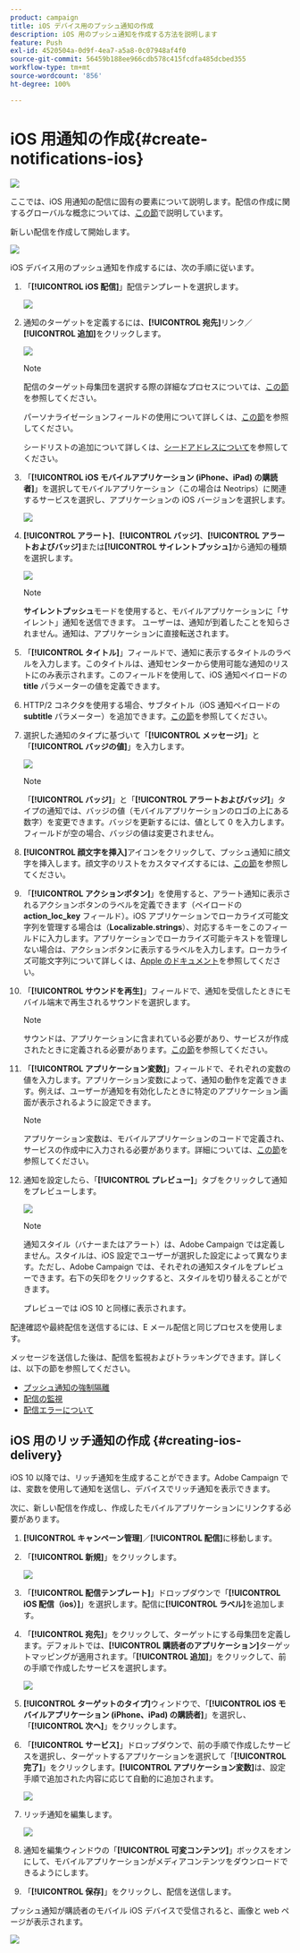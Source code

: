 ```yaml
---
product: campaign
title: iOS デバイス用のプッシュ通知の作成
description: iOS 用のプッシュ通知を作成する方法を説明します
feature: Push
exl-id: 4520504a-0d9f-4ea7-a5a8-0c07948af4f0
source-git-commit: 56459b188ee966cdb578c415fcdfa485dcbed355
workflow-type: tm+mt
source-wordcount: '856'
ht-degree: 100%

---
```


# iOS 用通知の作成{#create-notifications-ios}

![](../../assets/common.svg)

ここでは、iOS 用通知の配信に固有の要素について説明します。配信の作成に関するグローバルな概念については、[この節](steps-about-delivery-creation-steps.md)で説明しています。

新しい配信を作成して開始します。

![](assets/nmac_delivery_1.png)

iOS デバイス用のプッシュ通知を作成するには、次の手順に従います。

1. 「**[!UICONTROL iOS 配信]**」配信テンプレートを選択します。

   ![](assets/nmac_delivery_ios_1.png)

1. 通知のターゲットを定義するには、**[!UICONTROL 宛先]**&#x200B;リンク／**[!UICONTROL 追加]**&#x200B;をクリックします。

   ![](assets/nmac_delivery_ios_2.png)

   >[!NOTE]
   >
   >配信のターゲット母集団を選択する際の詳細なプロセスについては、[この節](steps-defining-the-target-population.md)を参照してください。
   >
   >パーソナライゼーションフィールドの使用について詳しくは、[この節](about-personalization.md)を参照してください。
   >
   >シードリストの追加について詳しくは、[シードアドレスについて](about-seed-addresses.md)を参照してください。

1. 「**[!UICONTROL iOS モバイルアプリケーション (iPhone、iPad) の購読者]**」を選択してモバイルアプリケーション（この場合は Neotrips）に関連するサービスを選択し、アプリケーションの iOS バージョンを選択します。

   ![](assets/nmac_delivery_ios_3.png)

1. **[!UICONTROL アラート]**、**[!UICONTROL バッジ]**、**[!UICONTROL アラートおよびバッジ]**&#x200B;または&#x200B;**[!UICONTROL サイレントプッシュ]**&#x200B;から通知の種類を選択します。

   ![](assets/nmac_delivery_ios_4.png)

   >[!NOTE]
   >
   >**サイレントプッシュ**&#x200B;モードを使用すると、モバイルアプリケーションに「サイレント」通知を送信できます。 ユーザーは、通知が到着したことを知らされません。通知は、アプリケーションに直接転送されます。

1. 「**[!UICONTROL タイトル]**」フィールドで、通知に表示するタイトルのラベルを入力します。このタイトルは、通知センターから使用可能な通知のリストにのみ表示されます。このフィールドを使用して、iOS 通知ペイロードの **title** パラメーターの値を定義できます。

1. HTTP/2 コネクタを使用する場合、サブタイトル（iOS 通知ペイロードの **subtitle** パラメーター）を追加できます。[この節](configuring-the-mobile-application.md)を参照してください。

1. 選択した通知のタイプに基づいて「**[!UICONTROL メッセージ]**」と「**[!UICONTROL バッジの値]**」を入力します。

   ![](assets/nmac_delivery_ios_5.png)

   >[!NOTE]
   >
   >「**[!UICONTROL バッジ]**」と「**[!UICONTROL アラートおよびバッジ]**」タイプの通知では、バッジの値（モバイルアプリケーションのロゴの上にある数字）を変更できます。バッジを更新するには、値として 0 を入力します。フィールドが空の場合、バッジの値は変更されません。

1. **[!UICONTROL 顔文字を挿入]**&#x200B;アイコンをクリックして、プッシュ通知に顔文字を挿入します。顔文字のリストをカスタマイズするには、[この節](customizing-emoticon-list.md)を参照してください。

1. 「**[!UICONTROL アクションボタン]**」を使用すると、アラート通知に表示されるアクションボタンのラベルを定義できます（ペイロードの **action_loc_key** フィールド）。iOS アプリケーションでローカライズ可能文字列を管理する場合は（**Localizable.strings**）、対応するキーをこのフィールドに入力します。アプリケーションでローカライズ可能テキストを管理しない場合は、アクションボタンに表示するラベルを入力します。ローカライズ可能文字列について詳しくは、[Apple のドキュメント](https://developer.apple.com/library/archive/documentation/NetworkingInternet/Conceptual/RemoteNotificationsPG/CreatingtheNotificationPayload.html#//apple_ref/doc/uid/TP40008194-CH10-SW1)を参照してください。
1. 「**[!UICONTROL サウンドを再生]**」フィールドで、通知を受信したときにモバイル端末で再生されるサウンドを選択します。

   >[!NOTE]
   >
   >サウンドは、アプリケーションに含まれている必要があり、サービスが作成されたときに定義される必要があります。[この節](configuring-the-mobile-application.md#configuring-external-account-ios)を参照してください。

1. 「**[!UICONTROL アプリケーション変数]**」フィールドで、それぞれの変数の値を入力します。アプリケーション変数によって、通知の動作を定義できます。例えば、ユーザーが通知を有効化したときに特定のアプリケーション画面が表示されるように設定できます。

   >[!NOTE]
   >
   >アプリケーション変数は、モバイルアプリケーションのコードで定義され、サービスの作成中に入力される必要があります。詳細については、[この節](configuring-the-mobile-application.md)を参照してください。

1. 通知を設定したら、「**[!UICONTROL プレビュー]**」タブをクリックして通知をプレビューします。

   ![](assets/nmac_intro_2.png)

   >[!NOTE]
   >
   >通知スタイル（バナーまたはアラート）は、Adobe Campaign では定義しません。スタイルは、iOS 設定でユーザーが選択した設定によって異なります。ただし、Adobe Campaign では、それぞれの通知スタイルをプレビューできます。右下の矢印をクリックすると、スタイルを切り替えることができます。
   >
   >プレビューでは iOS 10 と同様に表示されます。

配達確認や最終配信を送信するには、E メール配信と同じプロセスを使用します。

メッセージを送信した後は、配信を監視およびトラッキングできます。詳しくは、以下の節を参照してください。

* [プッシュ通知の強制隔離](understanding-quarantine-management.md#push-notification-quarantines)
* [配信の監視](about-delivery-monitoring.md)
* [配信エラーについて](understanding-delivery-failures.md)


## iOS 用のリッチ通知の作成 {#creating-ios-delivery}

iOS 10 以降では、リッチ通知を生成することができます。Adobe Campaign では、変数を使用して通知を送信し、デバイスでリッチ通知を表示できます。

次に、新しい配信を作成し、作成したモバイルアプリケーションにリンクする必要があります。

1. **[!UICONTROL キャンペーン管理]**／**[!UICONTROL 配信]**&#x200B;に移動します。

1. 「**[!UICONTROL 新規]**」をクリックします。

   ![](assets/nmac_android_3.png)

1. 「**[!UICONTROL 配信テンプレート]**」ドロップダウンで「**[!UICONTROL iOS 配信（ios）]**」を選択します。配信に&#x200B;**[!UICONTROL ラベル]**&#x200B;を追加します。

1. 「**[!UICONTROL 宛先]**」をクリックして、ターゲットにする母集団を定義します。デフォルトでは、**[!UICONTROL 購読者のアプリケーション]**&#x200B;ターゲットマッピングが適用されます。「**[!UICONTROL 追加]**」をクリックして、前の手順で作成したサービスを選択します。

   ![](assets/nmac_ios_9.png)

1. **[!UICONTROL ターゲットのタイプ]**&#x200B;ウィンドウで、「**[!UICONTROL iOS モバイルアプリケーション (iPhone、iPad) の購読者]**」を選択し、「**[!UICONTROL 次へ]**」をクリックします。

1. 「**[!UICONTROL サービス]**」ドロップダウンで、前の手順で作成したサービスを選択し、ターゲットするアプリケーションを選択して「**[!UICONTROL 完了]**」をクリックします。**[!UICONTROL アプリケーション変数]**&#x200B;は、設定手順で追加された内容に応じて自動的に追加されます。

   ![](assets/nmac_ios_6.png)

1. リッチ通知を編集します。

   ![](assets/nmac_ios_7.png)

1. 通知を編集ウィンドウの「**[!UICONTROL 可変コンテンツ]**」ボックスをオンにして、モバイルアプリケーションがメディアコンテンツをダウンロードできるようにします。

1. 「**[!UICONTROL 保存]**」をクリックし、配信を送信します。

プッシュ通知が購読者のモバイル iOS デバイスで受信されると、画像と web ページが表示されます。

![](assets/nmac_ios_8.png)
